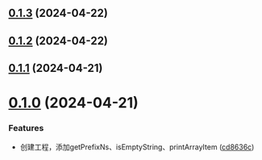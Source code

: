 ## [0.1.3](https://github.com/liuxian496/cyndi/compare/v0.1.2...v0.1.3) (2024-04-22)



## [0.1.2](https://github.com/liuxian496/cyndi/compare/v0.1.1...v0.1.2) (2024-04-22)



## [0.1.1](https://github.com/liuxian496/cyndi/compare/v0.1.0...v0.1.1) (2024-04-21)



# [0.1.0](https://github.com/liuxian496/cyndi/compare/cd8636cb30848089f4d32c0b4a216adf66fce5b0...v0.1.0) (2024-04-21)


### Features

* 创建工程，添加getPrefixNs、isEmptyString、printArrayItem ([cd8636c](https://github.com/liuxian496/cyndi/commit/cd8636cb30848089f4d32c0b4a216adf66fce5b0))



